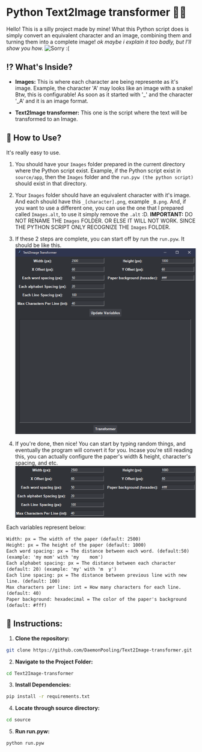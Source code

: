 # Python Text2Image transformer 🧙‍♂️
Hello! This is a silly project made by mine! What this Python script does is simply convert an equivalent character and an image, combining them and turning them into a complete image! *ok maybe i explain it too badly, but I'll show you how.*
![Sorry :(](./assets/VideoThumb.gif)

## ⁉ What's Inside?
- **Images:** This is where each character are being represente as it's image. Example, the character 'A' may looks like an image with a snake! Btw, this is configurable! As soon as it started with '_' and the character '_A' and it is an image format.

- **Text2Image transformer:** This one is the script where the text will be transformed to an Image. 

## 🚀 How to Use?
It's really easy to use. 

1. You should have your `Images` folder prepared in the current directory where the Python script exist. Example, if the Python script exist in `source/app`, then the `Images` folder and the `run.pyw (the python script)` should exist in that directory.

2. Your `Images` folder should have an equivalent character with it's image. And each should have this `_[character].png`, example `_B.png`. And, if you want to use a different one, you can use the one that I prepared called `Images.alt`, to use it simply remove the `.alt` :D.
**IMPORTANT:** DO NOT RENAME THE `Images` FOLDER. OR ELSE IT WILL NOT WORK. SINCE THE PYTHON SCRIPT ONLY RECOGNIZE THE `Images` FOLDER.

4. If these 2 steps are complete, you can start off by run the `run.pyw`. It should be like this.
![Sorry :(](./assets/Thumb.png)

5. If you're done, then nice! You can start by typing random things, and eventually the program will convert it for you. Incase you're still reading this, you can actually configure the paper's width & height, character's spacing, and etc.
![Sorry :(](./assets/VariablesThumb.png)

Each variables represent below:
```
Width: px = The width of the paper (default: 2500)
Height: px = The height of the paper (default: 1000)
Each word spacing: px = The distance between each word. (default:50) (example: 'my mom' with 'my    mom')
Each alphabet spacing: px = The distance between each character (default: 20) (example: 'my' with 'm  y')
Each line spacing: px = The distance between previous line with new line. (default: 100)
Max characters per line: int = How many characters for each line. (default: 40)
Paper background: hexadecimal = The color of the paper's background (default: #fff)
```

## 📜 Instructions:
1. **Clone the repository:**
```bash
git clone https://github.com/DaemonPooling/Text2Image-transformer.git
```

2. **Navigate to the Project Folder:**
```bash
cd Text2Image-transformer
```

3. **Install Dependencies:**
```bash
pip install -r requirements.txt
```

4. **Locate through source directory:**
```bash
cd source
```

5. **Run run.pyw:**
```bash
python run.pyw
```
